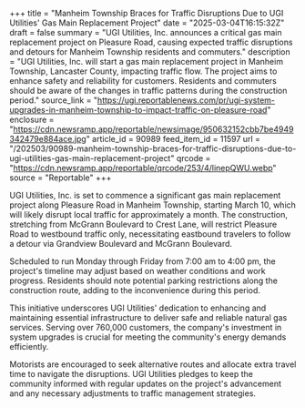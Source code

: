 +++
title = "Manheim Township Braces for Traffic Disruptions Due to UGI Utilities' Gas Main Replacement Project"
date = "2025-03-04T16:15:32Z"
draft = false
summary = "UGI Utilities, Inc. announces a critical gas main replacement project on Pleasure Road, causing expected traffic disruptions and detours for Manheim Township residents and commuters."
description = "UGI Utilities, Inc. will start a gas main replacement project in Manheim Township, Lancaster County, impacting traffic flow. The project aims to enhance safety and reliability for customers. Residents and commuters should be aware of the changes in traffic patterns during the construction period."
source_link = "https://ugi.reportablenews.com/pr/ugi-system-upgrades-in-manheim-township-to-impact-traffic-on-pleasure-road"
enclosure = "https://cdn.newsramp.app/reportable/newsimage/950632152cbb7be4949342479e884ace.jpg"
article_id = 90989
feed_item_id = 11597
url = "/202503/90989-manheim-township-braces-for-traffic-disruptions-due-to-ugi-utilities-gas-main-replacement-project"
qrcode = "https://cdn.newsramp.app/reportable/qrcode/253/4/linepQWU.webp"
source = "Reportable"
+++

<p>UGI Utilities, Inc. is set to commence a significant gas main replacement project along Pleasure Road in Manheim Township, starting March 10, which will likely disrupt local traffic for approximately a month. The construction, stretching from McGrann Boulevard to Crest Lane, will restrict Pleasure Road to westbound traffic only, necessitating eastbound travelers to follow a detour via Grandview Boulevard and McGrann Boulevard.</p><p>Scheduled to run Monday through Friday from 7:00 am to 4:00 pm, the project's timeline may adjust based on weather conditions and work progress. Residents should note potential parking restrictions along the construction route, adding to the inconvenience during this period.</p><p>This initiative underscores UGI Utilities' dedication to enhancing and maintaining essential infrastructure to deliver safe and reliable natural gas services. Serving over 760,000 customers, the company's investment in system upgrades is crucial for meeting the community's energy demands efficiently.</p><p>Motorists are encouraged to seek alternative routes and allocate extra travel time to navigate the disruptions. UGI Utilities pledges to keep the community informed with regular updates on the project's advancement and any necessary adjustments to traffic management strategies.</p>